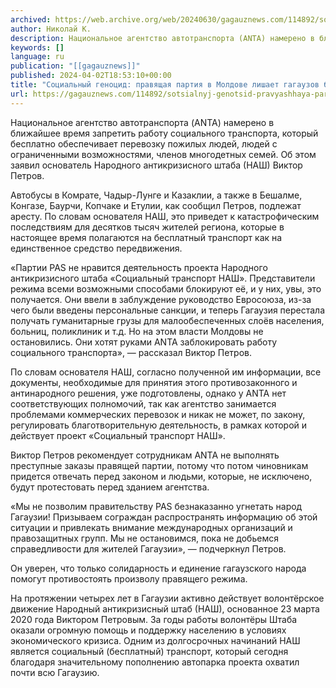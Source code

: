 ```yaml
---
archived: https://web.archive.org/web/20240630/gagauznews.com/114892/sotsialnyj-genotsid-pravyashhaya-partiya-v-moldove-lishaet-gagauzov-besplatnogo-transporta.html
author: Николай К.
description: Национальное агентство автотранспорта (ANTA) намерено в ближайшее время запретить работу социального транспорта, который бесплатно обеспечивает перевозку пожилых людей, людей с ограниченными возможностями, членов многодетных семей. Об этом заявил основатель Народного антикризисного штаба (НАШ) Виктор Петров. Автобусы в Комрате, Чадыр-Лунге и Казаклии, а также в Бешалме, Конгазе, Баурчи, Копчаке и Етулии, как сообщил Петров, подлежат аресту. По словам основателя НАШ, это приведет к катастрофическим последствиям для десятков тысяч жителей региона, которые в настоящее время полагаются на бесплатный транспорт как на единственное средство передвижения. «Партии PAS не нравится деятельность проекта Народного антикризисного штаба «Социальный транспорт НАШ». Представители режима всеми возможными способами блокируют […]
keywords: []
language: ru
publication: "[[gagauznews]]"
published: 2024-04-02T18:53:10+00:00
title: "Социальный геноцид: правящая партия в Молдове лишает гагаузов бесплатного транспорта"
url: https://gagauznews.com/114892/sotsialnyj-genotsid-pravyashhaya-partiya-v-moldove-lishaet-gagauzov-besplatnogo-transporta.html
---
```


Национальное агентство автотранспорта (ANTA) намерено в ближайшее время запретить работу социального транспорта, который бесплатно обеспечивает перевозку пожилых людей, людей с ограниченными возможностями, членов многодетных семей. Об этом заявил основатель Народного антикризисного штаба (НАШ) Виктор Петров.

Автобусы в Комрате, Чадыр-Лунге и Казаклии, а также в Бешалме, Конгазе, Баурчи, Копчаке и Етулии, как сообщил Петров, подлежат аресту. По словам основателя НАШ, это приведет к катастрофическим последствиям для десятков тысяч жителей региона, которые в настоящее время полагаются на бесплатный транспорт как на единственное средство передвижения.

«Партии PAS не нравится деятельность проекта Народного антикризисного штаба «Социальный транспорт НАШ». Представители режима всеми возможными способами блокируют её, и у них, увы, это получается. Они ввели в заблуждение руководство Евросоюза, из-за чего были введены персональные санкции, и теперь Гагаузия перестала получать гуманитарные грузы для малообеспеченных слоёв населения, больниц, поликлиник и т.д. Но на этом власти Молдовы не остановились. Они хотят руками ANTA заблокировать работу социального транспорта», — рассказал Виктор Петров.

По словам основателя НАШ, согласно полученной им информации, все документы, необходимые для принятия этого противозаконного и антинародного решения, уже подготовлены, однако у ANTA нет соответствующих полномочий, так как агентство занимается проблемами коммерческих перевозок и никак не может, по закону, регулировать благотворительную деятельность, в рамках которой и действует проект «Социальный транспорт НАШ».

Виктор Петров рекомендует сотрудникам ANTA не выполнять преступные заказы правящей партии, потому что потом чиновникам придется отвечать перед законом и людьми, которые, не исключено, будут протестовать перед зданием агентства.

«Мы не позволим правительству PAS безнаказанно угнетать народ Гагаузии! Призываем сограждан распространять информацию об этой ситуации и привлекать внимание международных организаций и правозащитных групп. Мы не остановимся, пока не добьемся справедливости для жителей Гагаузии», — подчеркнул Петров.

Он уверен, что только солидарность и единение гагаузского народа помогут противостоять произволу правящего режима.

На протяжении четырех лет в Гагаузии активно действует волонтёрское движение Народный антикризисный штаб (НАШ), основанное 23 марта 2020 года Виктором Петровым. За годы работы волонтёры Штаба оказали огромную помощь и поддержку населению в условиях экономического кризиса. Одним из долгосрочных начинаний НАШ является социальный (бесплатный) транспорт, который сегодня благодаря значительному пополнению автопарка проекта охватил почти всю Гагаузию.